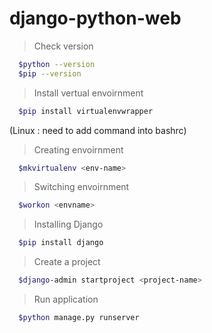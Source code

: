 # django-python-web

>Check version
```sh
  $python --version
  $pip --version
```
>Install vertual envoirnment
```sh
  $pip install virtualenvwrapper
  ```
(Linux : need to add command into bashrc)
>Creating envoirnment
```sh
  $mkvirtualenv <env-name>
  ```
>Switching envoirnment
```sh
  $workon <envname>
  ```
>Installing Django
```sh
  $pip install django
  ```
>Create a project
```sh
  $django-admin startproject <project-name>
  ```
>Run application
```sh
  $python manage.py runserver
  ```
  

